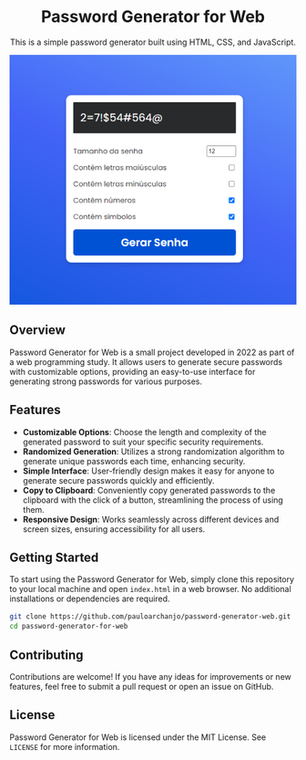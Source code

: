 <div align="center">
  <h1>Password Generator for Web</h1>

  This is a simple password generator built using HTML, CSS, and JavaScript.
  
  ![Screenshot](print.png)
</div>

## Overview

Password Generator for Web is a small project developed in 2022 as part of a web programming study. It allows users to generate secure passwords with customizable options, providing an easy-to-use interface for generating strong passwords for various purposes.

## Features

- **Customizable Options**: Choose the length and complexity of the generated password to suit your specific security requirements.
- **Randomized Generation**: Utilizes a strong randomization algorithm to generate unique passwords each time, enhancing security.
- **Simple Interface**: User-friendly design makes it easy for anyone to generate secure passwords quickly and efficiently.
- **Copy to Clipboard**: Conveniently copy generated passwords to the clipboard with the click of a button, streamlining the process of using them.
- **Responsive Design**: Works seamlessly across different devices and screen sizes, ensuring accessibility for all users.

## Getting Started

To start using the Password Generator for Web, simply clone this repository to your local machine and open `index.html` in a web browser. No additional installations or dependencies are required.

```bash
git clone https://github.com/pauloarchanjo/password-generator-web.git
cd password-generator-for-web
```

## Contributing

Contributions are welcome! If you have any ideas for improvements or new features, feel free to submit a pull request or open an issue on GitHub.

## License

Password Generator for Web is licensed under the MIT License. See `LICENSE` for more information.
